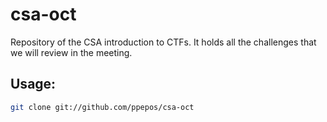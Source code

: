 csa-oct
=======

Repository of the CSA introduction to CTFs. It holds all the challenges that we will review in the meeting.

## Usage:

``` bash
git clone git://github.com/ppepos/csa-oct
```
